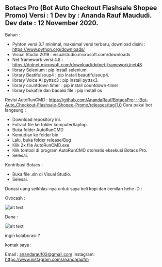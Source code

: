 Botacs Pro (Bot Auto Checkout Flashsale Shopee Promo)
Versi : 1
Dev by : Ananda Rauf Maududi.
Dev date : 12 November 2020.
----------------------------------------------------------------------------------------------------------------------------------------------------------------------------------

Bahan : 
- Pyhton versi 3.7 minimal, maksimal versi terbaru, download disini : https://www.python.org/downloads/
- Visual Studio 2019 : visualstudio.microsoft.com/downloads
- Net framework versi 4.8 : https://dotnet.microsoft.com/download/dotnet-framework/net48
- library Selenium : pip install selenium.
- library Beatifulsoup4 : pip install beautifulsoup4.
- library Voice AI pyttsx3 : pip install pyttsx3.
- library countdown timer : pip install countdown-timer 
- library bukafile dan bacaisi file : pip install os

Revisi AutoRunCMD : https://github.com/AnandaRauf/BotacsPro---Bot-Auto_Checkout-Flashsale-Shopee-Promo/releases/tag/1.0
Cara pakai bot langsung :

- Download repository ini.
- Extract file ke folder komputer/laptop.
- Buka folder AutoRunCMD
- Kemudian ke folder bin
- Lalu, buka folder release/Bug
- Klik 2x file AutoRunCMD.exe
- Klik tombol di program AutoRunCMD otomatis eksekusi Botacs Pro.
- Selesai.

Kontribusi Botacs :

- Buka file .sln di Visual Studio.
- Selesai.

Donasi uang seikhlas-nya untuk saya beli kopi dan cemilan hehe :D :

Ovocash : 

![alt text](https://raw.githubusercontent.com/AnandaRauf/BotacsPro---Bot-Auto_Checkout-Flashsale-Shopee-Promo/master/ovo.jpg)

Dana : 

![alt text](https://raw.githubusercontent.com/AnandaRauf/BotacsPro---Bot-Auto_Checkout-Flashsale-Shopee-Promo/master/dana.jpg)

ingin kolaborasi ? 

kontak saya : 

Email : anandarauf02@gmail.com
Instagram: https://www.instagram.com/anandaraufm
